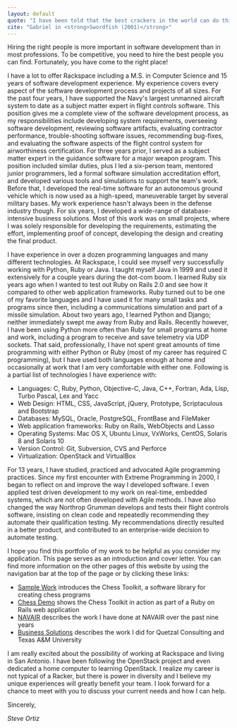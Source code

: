 ```yaml
---
layout: default
quote: "I have been told that the best crackers in the world can do this under 60 minutes but unfortunately I need someone who can do this under 60 seconds."
cite: "Gabriel in <strong>Swordfish (2001)</strong>"
---
```


<p class="lead" markdown="1">Hiring the right people is more important in software development than in most professions.  To be competitive, you need to hire the best people you can find.  Fortunately, you have come to the right place!</p>

I have a lot to offer Rackspace including a M.S. in Computer Science and 15 years of software development experience.  My experience covers every aspect of the software development process and projects of all sizes.  For the past four years, I have supported the Navy's largest unmanned aircraft system to date as a subject matter expert in flight controls software.  This position gives me a complete view of the software development process, as my responsibilities include developing system requirements, overseeing software development, reviewing software artifacts, evaluating contractor performance, trouble-shooting software issues, recommending bug-fixes, and evaluating the software aspects of the flight control system for airworthiness certification.  For three years prior, I served as a subject matter expert in the guidance software for a major weapon program.  This position included similar duties, plus I led a six-person team, mentored junior programmers, led a formal software simulation accreditation effort, and developed various tools and simulations to support the team's work.  Before that, I developed the real-time software for an autonomous ground vehicle which is now used as a high-speed, maneuverable target by several military bases.  My work experience hasn't always been in the defense industry though.  For six years, I developed a wide-range of database-intensive business solutions.  Most of this work was on small projects, where I was solely responsible for developing the requirements, estimating the effort, implementing proof of concept, developing the design and creating the final product.

I have experience in over a dozen programming languages and many different technologies.  At Rackspace, I could see myself very successfully working with Python, Ruby or Java.  I taught myself Java in 1999 and used it extensively for a couple years during the dot-com boom.  I learned Ruby six years ago when I wanted to test out Ruby on Rails 2.0 and see how it compared to other web application frameworks.  Ruby turned out to be one of my favorite languages and I have used it for many small tasks and programs since then, including a communications simulation and part of a missile simulation.  About two years ago, I learned Python and Django; neither immediately swept me away from Ruby and Rails.  Recently however, I have been using Python more often than Ruby for small programs at home and work, including a program to receive and save telemetry via UDP sockets.  That said, professionally, I have not spent great amounts of time programming with either Python or Ruby (most of my career has required C programming), but I have used both languages enough at home and occasionally at work that I am very comfortable with either one.  Following is a partial list of technologies I have experience with:

* Languages: C, Ruby, Python, Objective-C, Java, C++, Fortran, Ada, Lisp, Turbo Pascal, Lex and Yacc
* Web Design: HTML, CSS, JavaScript, jQuery, Prototype, Scriptaculous and Bootstrap
* Databases: MySQL, Oracle, PostgreSQL, FrontBase and FileMaker
* Web application frameworks: Ruby on Rails, WebObjects and Lasso
* Operating Systems: Mac OS X, Ubuntu Linux, VxWorks, CentOS, Solaris 8 and Solaris 10
* Version Control: Git, Subversion, CVS and Perforce
* Virtualization: OpenStack and VirtualBox

For 13 years, I have studied, practiced and advocated Agile programming practices.  Since my first encounter with Extreme Programming in 2000, I began to reflect on and improve the way I developed software.  I even applied test driven development to my work on real-time, embedded systems, which are not often developed with Agile methods.  I have also changed the way Northrop Grumman develops and tests their flight controls software, insisting on clean code and repeatedly recommending they automate their qualification testing.  My recommendations directly resulted in a better product, and contributed to an enterprise-wide decision to automate testing.

I hope you find this portfolio of my work to be helpful as you consider my application.  This page serves as an introduction and cover letter.  You can find more information on the other pages of this website by using the navigation bar at the top of the page or by clicking these links:

* [Sample Work](/sample/) introduces the Chess Toolkit, a software library for creating chess programs
* [Chess Demo](/demo/) shows the Chess Toolkit in action as part of a Ruby on Rails web application
* [NAVAIR](/navair/) describes the work I have done at NAVAIR over the past nine years
* [Business Solutions](/business/) describes the work I did for Quetzal Consulting and Texas A&M University

I am really excited about the possibility of working at Rackspace and living in San Antonio.  I have been following the OpenStack project and even dedicated a home computer to learning OpenStack.  I realize my career is not typical of a Racker, but there is power in diversity and I believe my unique experiences will greatly benefit your team.  I look forward for a chance to meet with you to discuss your current needs and how I can help.

Sincerely,

*Steve Ortiz*
